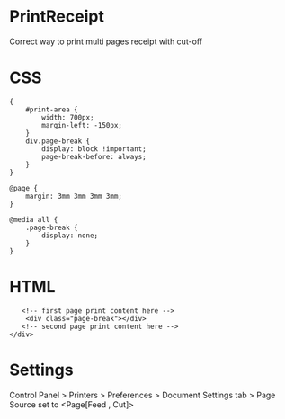 # PrintReceipt

Correct way to print multi pages receipt with cut-off 

# CSS 
````@media print 
{
    #print-area {
        width: 700px;
        margin-left: -150px;
    }
    div.page-break {
        display: block !important;
        page-break-before: always;
    }
}

@page {
    margin: 3mm 3mm 3mm 3mm;
}

@media all {
    .page-break {
        display: none;
    }
}
````

# HTML

````<div id="print-area" style="display:none;">
   <!-- first page print content here -->
    <div class="page-break"></div>
   <!-- second page print content here -->
</div>
````

# Settings 

Control Panel > Printers > Preferences > Document Settings tab > Page Source set to <Page[Feed , Cut]>

